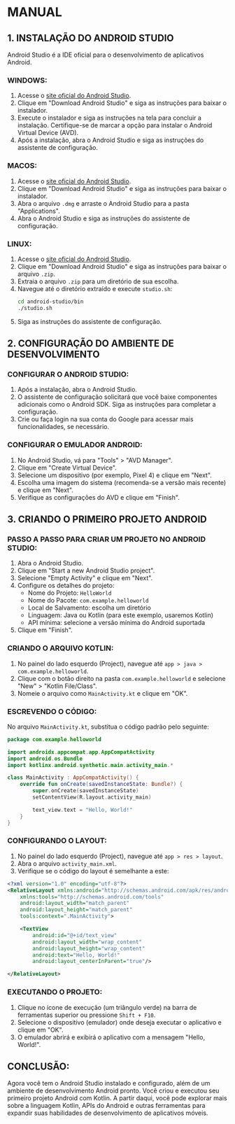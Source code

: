 # MANUAL
## 1. INSTALAÇÃO DO ANDROID STUDIO
Android Studio é a IDE oficial para o desenvolvimento de aplicativos Android.

### WINDOWS:
1. Acesse o [site oficial do Android Studio](https://developer.android.com/studio).
2. Clique em "Download Android Studio" e siga as instruções para baixar o instalador.
3. Execute o instalador e siga as instruções na tela para concluir a instalação. Certifique-se de marcar a opção para instalar o Android Virtual Device (AVD).
4. Após a instalação, abra o Android Studio e siga as instruções do assistente de configuração.

### MACOS:
1. Acesse o [site oficial do Android Studio](https://developer.android.com/studio).
2. Clique em "Download Android Studio" e siga as instruções para baixar o instalador.
3. Abra o arquivo `.dmg` e arraste o Android Studio para a pasta "Applications".
4. Abra o Android Studio e siga as instruções do assistente de configuração.

### LINUX:
1. Acesse o [site oficial do Android Studio](https://developer.android.com/studio).
2. Clique em "Download Android Studio" e siga as instruções para baixar o arquivo `.zip`.
3. Extraia o arquivo `.zip` para um diretório de sua escolha.
4. Navegue até o diretório extraído e execute `studio.sh`:
   ```sh
   cd android-studio/bin
   ./studio.sh
   ```
5. Siga as instruções do assistente de configuração.

## 2. CONFIGURAÇÃO DO AMBIENTE DE DESENVOLVIMENTO
### CONFIGURAR O ANDROID STUDIO:
1. Após a instalação, abra o Android Studio.
2. O assistente de configuração solicitará que você baixe componentes adicionais como o Android SDK. Siga as instruções para completar a configuração.
3. Crie ou faça login na sua conta do Google para acessar mais funcionalidades, se necessário.

### CONFIGURAR O EMULADOR ANDROID:
1. No Android Studio, vá para "Tools" > "AVD Manager".
2. Clique em "Create Virtual Device".
3. Selecione um dispositivo (por exemplo, Pixel 4) e clique em "Next".
4. Escolha uma imagem do sistema (recomenda-se a versão mais recente) e clique em "Next".
5. Verifique as configurações do AVD e clique em "Finish".

## 3. CRIANDO O PRIMEIRO PROJETO ANDROID
### PASSO A PASSO PARA CRIAR UM PROJETO NO ANDROID STUDIO:
1. Abra o Android Studio.
2. Clique em "Start a new Android Studio project".
3. Selecione "Empty Activity" e clique em "Next".
4. Configure os detalhes do projeto:
   - Nome do Projeto: `HelloWorld`
   - Nome do Pacote: `com.example.helloworld`
   - Local de Salvamento: escolha um diretório
   - Linguagem: Java ou Kotlin (para este exemplo, usaremos Kotlin)
   - API mínima: selecione a versão mínima do Android suportada
5. Clique em "Finish".

### CRIANDO O ARQUIVO KOTLIN:
1. No painel do lado esquerdo (Project), navegue até `app > java > com.example.helloworld`.
2. Clique com o botão direito na pasta `com.example.helloworld` e selecione "New" > "Kotlin File/Class".
3. Nomeie o arquivo como `MainActivity.kt` e clique em "OK".

### ESCREVENDO O CÓDIGO:
No arquivo `MainActivity.kt`, substitua o código padrão pelo seguinte:
```kotlin
package com.example.helloworld

import androidx.appcompat.app.AppCompatActivity
import android.os.Bundle
import kotlinx.android.synthetic.main.activity_main.*

class MainActivity : AppCompatActivity() {
    override fun onCreate(savedInstanceState: Bundle?) {
        super.onCreate(savedInstanceState)
        setContentView(R.layout.activity_main)

        text_view.text = "Hello, World!"
    }
}
```

### CONFIGURANDO O LAYOUT:
1. No painel do lado esquerdo (Project), navegue até `app > res > layout`.
2. Abra o arquivo `activity_main.xml`.
3. Verifique se o código do layout é semelhante a este:
```xml
<?xml version="1.0" encoding="utf-8"?>
<RelativeLayout xmlns:android="http://schemas.android.com/apk/res/android"
    xmlns:tools="http://schemas.android.com/tools"
    android:layout_width="match_parent"
    android:layout_height="match_parent"
    tools:context=".MainActivity">

    <TextView
        android:id="@+id/text_view"
        android:layout_width="wrap_content"
        android:layout_height="wrap_content"
        android:text="Hello, World!"
        android:layout_centerInParent="true"/>

</RelativeLayout>
```

### EXECUTANDO O PROJETO:
1. Clique no ícone de execução (um triângulo verde) na barra de ferramentas superior ou pressione `Shift + F10`.
2. Selecione o dispositivo (emulador) onde deseja executar o aplicativo e clique em "OK".
3. O emulador abrirá e exibirá o aplicativo com a mensagem "Hello, World!".

## CONCLUSÃO:
Agora você tem o Android Studio instalado e configurado, além de um ambiente de desenvolvimento Android pronto. Você criou e executou seu primeiro projeto Android com Kotlin. A partir daqui, você pode explorar mais sobre a linguagem Kotlin, APIs do Android e outras ferramentas para expandir suas habilidades de desenvolvimento de aplicativos móveis.